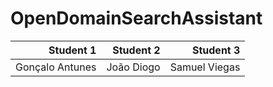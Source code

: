 # OpenDomainSearchAssistant

|Student 1|Student 2|Student 3 |
|--:|--:|---:|
|Gonçalo Antunes|João Diogo|Samuel Viegas|
